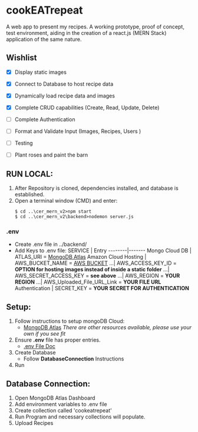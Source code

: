 # cookEATrepeat
A web app to present my recipes.
A working prototype, proof of concept, test environment, aiding in the creation of a react.js (MERN Stack) application of the same nature.


## Wishlist
- [x] Display static images
- [x] Connect to Database to host recipe data
- [x] Dynamically load recipe data and images
- [x] Complete CRUD capabilities (Create, Read, Update, Delete)
- [ ] Complete Authentication
- [ ] Format and Validate Input (Images, Recipes, Users )
- [ ] Testing
- [ ] Plant roses and paint the barn


## RUN LOCAL:
1. After Repository is cloned, dependencies installed, and database is established.
2. Open a terminal window (CMD) and enter:
	```
	$ cd ..\cer_mern_v2>npm start
    $ cd ..\cer_mern_v2\backend>nodemon server.js
	```

### .env
- Create .env file in ../backend/
- Add Keys to .env file:
    SERVICE | Entry
    --------|-------
    Mongo Cloud DB | ATLAS_URI = [MongoDB Atlas](https://cloud.mongodb.com/)
    Amazon Cloud Hosting | AWS_BUCKET_NAME = [AWS BUCKET](https://docs.aws.amazon.com/AmazonS3/latest/dev/UsingBucket.html)
    ...| AWS_ACCESS_KEY_ID = **OPTION for hosting images instead of inside a static folder**
    ...| AWS_SECRET_ACCESS_KEY = **see above**
    ...| AWS_REGION = **YOUR REGION**
    ...| AWS_Uploaded_File_URL_Link = **YOUR FILE URL**
    Authentication | SECRET_KEY = **YOUR SECRET FOR AUTHENTICATION**

## Setup:
1. Follow instructions to setup mongoDB Cloud: 
	- [MongoDB Atlas](https://cloud.mongodb.com/) 
	*There are other resources available, please use your own if you see fit*
2. Ensure **.env** file has proper entries.
    - [.env File Doc](https://create-react-app.dev/docs/adding-custom-environment-variables/)
3. Create Database
	- Follow **DatabaseConnection** Instructions
4. Run
	
## Database Connection:	
1. Open MongoDB Atlas Dashboard
2. Add environment variables to .env file
3. Create collection called 'cookeatrepeat'
4. Run Program and necessary collections will populate.	
5. Upload Recipes
